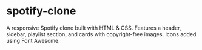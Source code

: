 # spotify-clone
A responsive Spotify clone built with HTML &amp; CSS. Features a header, sidebar, playlist section, and cards with copyright-free images. Icons added using Font Awesome.

